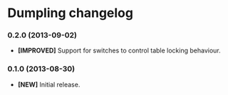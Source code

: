 # Dumpling changelog

### 0.2.0 (2013-09-02)

- **[IMPROVED]** Support for switches to control table locking behaviour.

### 0.1.0 (2013-08-30)

- **[NEW]** Initial release.
